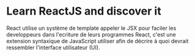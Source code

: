 # Learn ReactJS and discover it

React utilise un système de template appeler le JSX pour faciler les developpeurs dans l'ecriture de leurs programmes React, c'est une extension syntaxique de JavaScript utiliser afin de décrire à quoi devrait ressembler l'interface utilisateur (UI).

